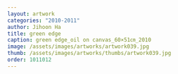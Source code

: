```yaml
---
layout: artwork
categories: "2010-2011"
author: Jihoon Ha
title: green edge
caption: green edge_oil on canvas_60×51㎝_2010
image: /assets/images/artworks/artwork039.jpg
thumb: /assets/images/artworks/thumbs/artwork039.jpg
order: 1011012
---
```

